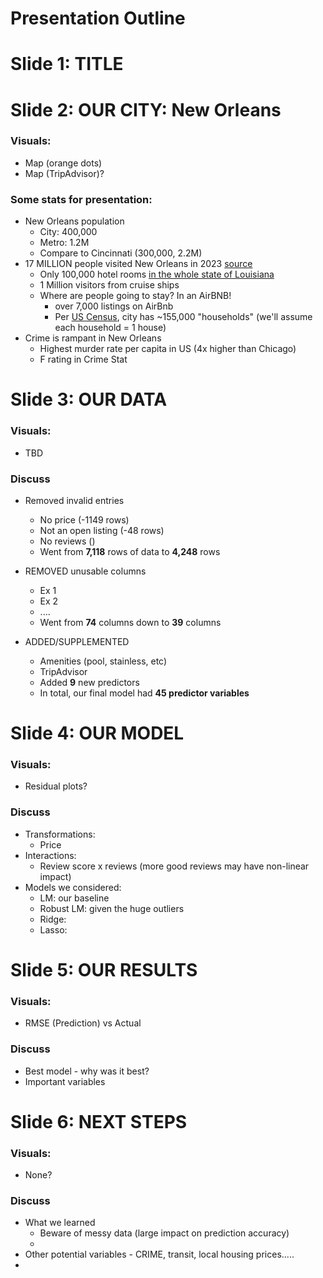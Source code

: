 # Presentation Outline

# Slide 1: TITLE

# Slide 2: OUR CITY: New Orleans
### Visuals:
- Map (orange dots)
- Map (TripAdvisor)?


### Some stats for presentation:
- New Orleans population
  - City: 400,000
  - Metro: 1.2M
  - Compare to Cincinnati (300,000, 2.2M)
- 17 MILLION people visited New Orleans in 2023 [source](https://bizneworleans.com/tourism-is-economic-development/)
  - Only 100,000 hotel rooms [in the whole state of Louisiana](https://www.explorelouisiana.com/sites/default/files/2021-02/2020StateOfTourism-October%20Monthly.pdf)
  - 1 Million visitors from cruise ships
  - Where are people going to stay? In an AirBNB! 
      - over 7,000 listings on AirBnb
      - Per [US Census](https://www.census.gov/quickfacts/fact/table/neworleanscitylouisiana/PST045223), city has ~155,000 "households" (we'll assume each household = 1 house)
- Crime is rampant in New Orleans
  - Highest murder rate per capita in US (4x higher than Chicago)
  - F rating in Crime Stat


# Slide 3: OUR DATA
### Visuals: 
- TBD

### Discuss
- Removed invalid entries
  - No price (-1149 rows)
  - Not an open listing (-48 rows)
  - No reviews ()
  - Went from __7,118__ rows of data to __4,248__ rows

- REMOVED unusable columns
  - Ex 1
  - Ex 2
  - ....
  - Went from __74__ columns down to __39__ columns


- ADDED/SUPPLEMENTED
  - Amenities (pool, stainless, etc)
  - TripAdvisor 
  - Added __9__ new predictors
  - In total, our final model had __45 predictor variables__


# Slide 4: OUR MODEL
### Visuals:
- Residual plots?

### Discuss
- Transformations:
  - Price
- Interactions:
  - Review score x reviews (more good reviews may have non-linear impact)
- Models we considered:
  - LM: our baseline
  - Robust LM: given the huge outliers
  - Ridge:
  - Lasso:


# Slide 5: OUR RESULTS
### Visuals:
- RMSE (Prediction) vs Actual

### Discuss
- Best model - why was it best?
- Important variables


# Slide 6: NEXT STEPS
### Visuals:
- None?

### Discuss
- What we learned
  - Beware of messy data (large impact on prediction accuracy)
  - 
- Other potential variables - CRIME, transit, local housing prices.....
- 